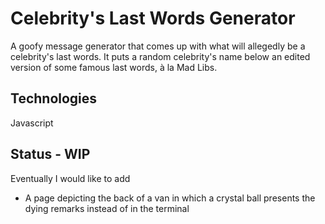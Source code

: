 # Celebrity's Last Words Generator
A goofy message generator that comes up with what will allegedly be a celebrity's last words. It puts a random celebrity's name below an edited version of some famous last words, à la Mad Libs. 

## Technologies
Javascript

## Status - WIP
Eventually I would like to add
* A page depicting the back of a van in which a crystal ball presents the dying remarks instead of in the terminal